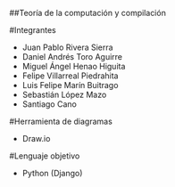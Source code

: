 ##Teoría de la computación y compilación

#Integrantes
* Juan Pablo Rivera Sierra
* Daniel Andrés Toro Aguirre
* Miguel Ángel Henao Higuita
* Felipe Villarreal Piedrahita
* Luis Felipe Marín Buitrago
* Sebastián López Mazo
* Santiago Cano

#Herramienta de diagramas
* Draw.io

#Lenguaje objetivo
* Python (Django)
